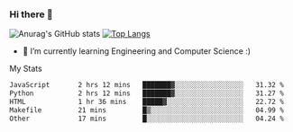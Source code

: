 ### Hi there 👋

![Anurag's GitHub stats](https://github-readme-stats.vercel.app/api?username=MatteoIorio11&show_icons=true&theme=dark) 
[![Top Langs](https://github-readme-stats.vercel.app/api/top-langs/?username=MatteoIorio11&theme=dark)](https://github.com/MatteoIorio11/github-readme-stats)

- 🌱 I’m currently learning Engineering and Computer Science :)

<!--
**MatteoIorio11/MatteoIorio11** is a ✨ _special_ ✨ repository because its `README.md` (this file) appears on your GitHub profile.

Here are some ideas to get you started:

- 🔭 I’m currently working on ...
- 🌱 I’m currently learning ...
- 👯 I’m looking to collaborate on ...
- 🤔 I’m looking for help with ...
- 💬 Ask me about ...
- 📫 How to reach me: ...
- 😄 Pronouns: ...
- ⚡ Fun fact: ...
-->
My Stats
<!--START_SECTION:waka-->

```txt
JavaScript       2 hrs 12 mins   ███████▓░░░░░░░░░░░░░░░░░   31.32 %
Python           2 hrs 12 mins   ███████▓░░░░░░░░░░░░░░░░░   31.27 %
HTML             1 hr 36 mins    █████▓░░░░░░░░░░░░░░░░░░░   22.72 %
Makefile         21 mins         █▒░░░░░░░░░░░░░░░░░░░░░░░   04.99 %
Other            17 mins         █░░░░░░░░░░░░░░░░░░░░░░░░   04.24 %
```

<!--END_SECTION:waka-->
